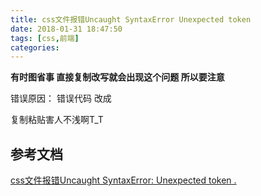 ```yaml
---
title: css文件报错Uncaught SyntaxError Unexpected token
date: 2018-01-31 18:47:50
tags: [css,前端]
categories:
---
```


**有时图省事 直接复制改写就会出现这个问题 所以要注意**

错误原因：
错误代码<script src="${ctxStatic}/app/common/css/dropload.css"></script>
改成
<link rel="stylesheet" href="${ctxStatic}/app/common/css/dropload.css">
复制粘贴害人不浅啊T_T

## 参考文档
[css文件报错Uncaught SyntaxError: Unexpected token .](http://blog.csdn.net/sunranword/article/details/78892562)